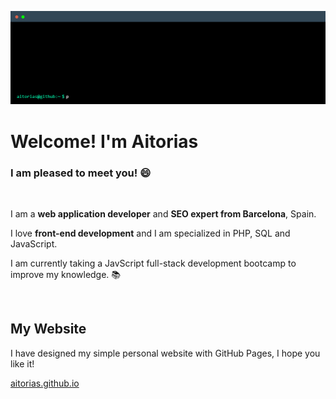 ![Aitorias GitHub profile](/aitorias-terminal.gif)

# Welcome! I'm Aitorias
### I am pleased to meet you! :smile:

&nbsp;

I am a **web application developer** and **SEO expert from Barcelona**, Spain.

I love **front-end development** and I am specialized in PHP, SQL and JavaScript.

I am currently taking a JavScript full-stack development bootcamp to improve my knowledge. :books:


&nbsp;

## My Website

I have designed my simple personal website with GitHub Pages, I hope you like it!

[aitorias.github.io](https://aitorias.github.io)
